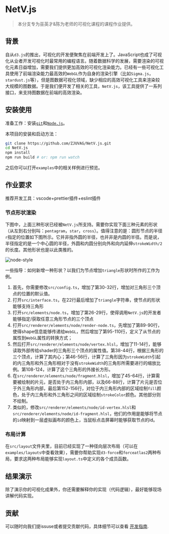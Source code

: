 
# NetV.js

> 本分支专为巫英才&陈为老师的可视化课程的课程作业提供。

## 背景

自从`d3.js`的推出，可视化的开发便聚焦在前端开发上了。JavaScript也成了可视化从业者开发可视化时最常用的编程语言。随着数据科学的发展，需要渲染的可视化元素日益增加，需要我们提供更加高效的可视化渲染能力。已经有一些可视化工具使用了前端渲染能力最高效的`WebGL`作为自身的渲染引擎（比如`Sigma.js`，`stardust.js`等），但是图数据可视化领域，缺少相应的高效可视化工具来渲染较大规模的图数据。于是我们便开发了相关的工具，`NetV.js`，该工具提供了一系列接口，来支持图数据在前端的高效渲染。



## 安装使用

准备工作：安装[`git`](https://git-scm.com/)和[`Node.js`](https://nodejs.org/zh-cn/)。

本项目的安装和启动方法：

```bash
git clone https://github.com/ZJUVAG/NetV.js.git
cd NetV.js
npm install
npm run build # or: npm run watch
```

之后你可以打开`examples`中的相关样例进行预览。



## 作业要求

推荐开发工具：vscode+prettier插件+eslint插件

### 节点形状渲染

下图中，上面三种形状已经被`NetV.js`所支持。需要你实现下面三种元素的形状（从左到右分别叫：`pentagram`，`star`，`cross`）。值得注意的是：圆形节点的半径`r`指定的位置如下图所示。它并非指外圆的半径，也并非是内圆的半径。而是说，半径指定的是一个中心圆的半径，外圆和内圆分别向外和向内延伸`strokeWidth/2`的长度。其他形状也是以此类推的。

![node-style](http://www.cad.zju.edu.cn/home/vagblog/images/photo_bed/2020/11/20/51b2313268311e605e7f4a1be4713a73876a5a3e.jpeg)

一些指导：如何新增一种形状？以我们为节点增加`triangle`形状时所作的工作为例。

1. 首先，你需要修改`src/config.ts`，增加了第30-32行，增加对三角形三个顶点的位置的默认值。
2. 打开`src/interface.ts`，在22行最后增加了`triangle`字符串，使节点的形状能够支持三角形
3. 打开`src/elements/node.ts`，增加了第26-29行，使得调用`NetV.js`的开发者能够指定/获取任意三角形节点的三个顶点
4. 打开`src/renderer/elements/node/render-node.ts`，先增加了第89-90行，使得shape信息能够传递给`WebGL`，然后增加了第95-110行，定义了从节点的属性到`WebGL`属性的转换方式；
5. 然后打开`src/renderer/elements/node/vertex.hlsl`，增加了11-14行，能够读取外部传给shader的三角形三个顶点的属性值。第38-44行，根据三角形的三个顶点，计算了其内心；第46-56行，计算了三角形因为`strokeWidth`引起的内三角形和外三角形相对于没有`strokeWidth`的三角形所需要进行的缩放比例。第108-124，计算了这个三角形的外接长方形。
6. 在`src/renderer/elements/node/fragment.hlsl`，增加了45-64行，计算需要被绘制的片元，是否处于内三角形内部，以及66-88行，计算了片元是否位于外三角形内部，最后第152-156行，对位于内三角形内部的区域绘制`fill`颜色，处于内三角形和外三角形之间的区域绘制`strokeColor`颜色。其他部分则不绘制。
7. 类似的，修改`src/renderer/elements/node/id-vertex.hlsl`和`src/renderer/elements/node/id-fragment.hlsl`，他们的作用是能够将节点的`id`映射到一层虚拟画布的颜色上，当鼠标点击屏幕时能够获取节点的id。



### 布局计算

在`src/layout`文件夹里，目前已经实现了一种径向层次布局（可以在`examples/layouts`中查看效果），需要你帮助实现`d3-force`和`forceatlas2`两种布局，要求这两种布局能够实现`layout.ts`中定义的各个成员函数。



## 结果演示

除了演示你的可视化成果外，你还需要解释你的实现（代码逻辑），最好能够现场讲解代码实现。



## 贡献

可以随时向我们提issuse或者提交贡献代码，具体细节可以查看 [开发指南](https://github.com/ZJUVAG/NetV.js/blob/dev/docs/development-guide-chinese.md).

